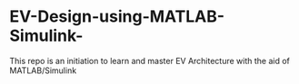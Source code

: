 # EV-Design-using-MATLAB-Simulink-
This repo is an initiation to learn and master EV Architecture with the aid of MATLAB/Simulink 
